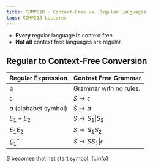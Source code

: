 ```yaml
---
title: COMP218 - Context-Free vs. Regular Languages
tags: COMP218 Lectures
---
```


* **Every** regular language is context free.
* **Not all** context free languages are regular.

## Regular to Context-Free Conversion

| Regular Expression | Context Free Grammar |
| :-- | :-- |
| $\emptyset$ | Grammar with no rules. |
| $\epsilon$ | $S\rightarrow\epsilon$ |
| $a$ (alphabet symbol) | $S\rightarrow a$ |
| $E_1+E_2$ | $S\rightarrow S_1\vert S_2$ |
| $E_1E_2$ | $S\rightarrow S_1S_2$ |
| $E_1^*$ | $S\rightarrow SS_1\vert\epsilon$ |

$S$ becomes that net start symbol.
{:.info}

